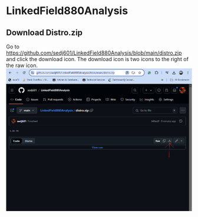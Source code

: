 # LinkedField880Analysis
 
## Download Distro.zip
Go to https://github.com/sedj601/LinkedField880Analysis/blob/main/distro.zip and click the download icon. The download icon is two icons to the right of the raw icon. 
![download.zip](images/distro%20download.png)
